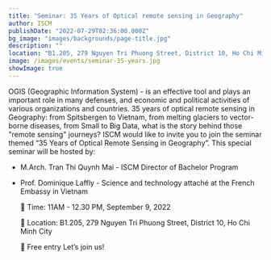 ```yaml
---
title: "Seminar: 35 Years of Optical remote sensing in Geography"
author: ISCM
publishDate: "2022-07-29T02:36:00.000Z"
bg_image: "images/backgrounds/page-title.jpg"
description: "" 
location: "B1.205, 279 Nguyen Tri Phuong Street, District 10, Ho Chi Minh City"
image: /images/events/seminar-35-years.jpg
showImage: true
---
```

OGIS (Geographic Information System) - is an effective tool and plays an important role in many defenses, and economic and political activities of various organizations and countries. 35 years of optical remote sensing in Geography: from Spitsbergen to Vietnam, from melting glaciers to vector-borne diseases, from Small to Big Data, what is the story behind those "remote sensing" journeys?
ISCM would like to invite you to join the seminar themed “35 Years of Optical Remote Sensing in Geography”. This special seminar will be hosted by:

- M.Arch. Tran Thi Quynh Mai - ISCM Director of Bachelor Program
- Prof. Dominique Laffly - Science and technology attaché at the French Embassy in Vietnam
    
    🔰 Time: 11AM - 12.30 PM, September 9, 2022

    🔰 Location: B1.205, 279 Nguyen Tri Phuong Street, District 10, Ho Chi Minh City

    🔰 Free entry
    Let’s join us!